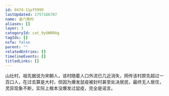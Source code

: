 ```yaml
---
id: 0474-11pf5999
lastUpdated: 1757166787
name: 金门鬼村
aliases: []
layer: 3
categoryId: cat_9yUWRRAg
tagIds: []
nsfw: false
parent: ""
relatedEntries: []
timelineEvents: []
titledLinks: []
---
```


山灶村，祖先据说为宋朝人，该村随着人口外流已几近消失，网传该村原先超过一百口人，在过去算是大村，但因为爆发鼠疫被封村甚至处决居民，最终无人居住，灵异现象不断，实际上根本没爆发过鼠疫，完全是谣言。